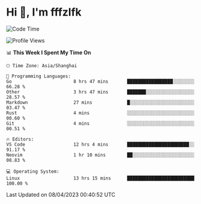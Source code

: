 # Hi 👋, I'm fffzlfk

<!--START_SECTION:waka-->
![Code Time](http://img.shields.io/badge/Code%20Time-144%20hrs%2016%20mins-blue)

![Profile Views](http://img.shields.io/badge/Profile%20Views-0-blue)

📊 **This Week I Spent My Time On** 

```text
🕑︎ Time Zone: Asia/Shanghai

💬 Programming Languages: 
Go                       8 hrs 47 mins       █████████████████░░░░░░░░   66.28 % 
Other                    3 hrs 47 mins       ███████░░░░░░░░░░░░░░░░░░   28.57 % 
Markdown                 27 mins             █░░░░░░░░░░░░░░░░░░░░░░░░   03.47 % 
Rust                     4 mins              ░░░░░░░░░░░░░░░░░░░░░░░░░   00.60 % 
Git                      4 mins              ░░░░░░░░░░░░░░░░░░░░░░░░░   00.51 % 

🔥 Editors: 
VS Code                  12 hrs 4 mins       ███████████████████████░░   91.17 % 
Neovim                   1 hr 10 mins        ██░░░░░░░░░░░░░░░░░░░░░░░   08.83 % 

💻 Operating System: 
Linux                    13 hrs 15 mins      █████████████████████████   100.00 % 
```


 Last Updated on 08/04/2023 00:40:52 UTC
<!--END_SECTION:waka-->
